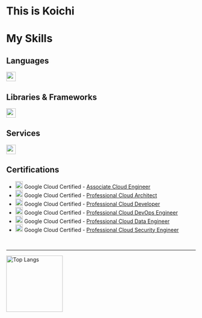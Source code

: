# This is Koichi

# My Skills

## Languages
<img height="25" src="https://skillicons.dev/icons?i=html,css,js,typescript,swift,java,dart,python,go" /> <br />

## Libraries & Frameworks
<img height="25" src="https://skillicons.dev/icons?i=flutter,angular,react,next,vue,nuxt,tailwind" />

## Services
<img height="25" src="https://skillicons.dev/icons?i=github,gitlab,jenkins,docker,gcp,firebase,supabase,figma,postman" /> 

## Certifications
- <img height="20" src="https://skillicons.dev/icons?i=gcp" /> Google Cloud Certified - [Associate Cloud Engineer](https://www.credly.com/badges/920ed6a0-f288-4e12-8c8f-6457fb858b1d/public_url)
- <img height="20" src="https://skillicons.dev/icons?i=gcp" /> Google Cloud Certified - [Professional Cloud Architect](https://www.credly.com/badges/43739615-6184-4f35-a4ab-9854e85343d6/public_url)
- <img height="20" src="https://skillicons.dev/icons?i=gcp" /> Google Cloud Certified - [Professional Cloud Developer](https://www.credly.com/badges/e00ff046-debf-4728-ab9d-55a3934daef9/public_url)
- <img height="20" src="https://skillicons.dev/icons?i=gcp" /> Google Cloud Certified - [Professional Cloud DevOps Engineer](https://www.credly.com/badges/62a211de-79a6-4f08-a280-0995f810feae/public_url)
- <img height="20" src="https://skillicons.dev/icons?i=gcp" /> Google Cloud Certified - [Professional Cloud Data Engineer](https://www.credly.com/badges/226cf87d-3731-4c20-b411-7e421f90be90/public_url)
- <img height="20" src="https://skillicons.dev/icons?i=gcp" /> Google Cloud Certified - [Professional Cloud Security Engineer](https://www.credly.com/badges/93fd8989-a10d-400d-8631-7e92fde3d2ef/public_url)

<br />

---

<img alt="Top Langs" height="150px" src="https://github-readme-stats.vercel.app/api/top-langs/?username=tkou15&layout=compact&show_icons=true&theme=dracula" />
